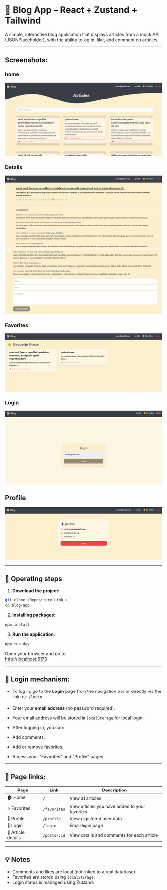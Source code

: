 
# 📝 Blog App – React + Zustand + Tailwind

A simple, interactive blog application that displays articles from a mock API (JSONPlaceholder), with the ability to log in, like, and comment on articles.

---

## Screenshots:

### home
![home](./screenshots/homeScreen.png)

### Detalis
![Detalis](./screenshots/details1.png)
![Comment](./screenshots/comment.png)

### Favorites
![Favorites](./screenshots/favorites.png)

### Login
![Login](./screenshots/login.png)

## Profile
![Profile](./screenshots/profile.png)

----------------------------------------------------------

## 🚀 Operating steps

1. **Download the project:**

```bash
git clone <Repository Link >
cd blog-app
```

2. **Installing packages:**

```bash
npm install
```

3. **Run the application:**

```bash
npm run dev
```

Open your browser and go to:  
[http://localhost:5173](http://localhost:5173)

---------------------------------------------------------------------

## 🔐 Login mechanism:

- To log in, go to the **Login** page from the navigation bar or directly via the link:
👉 `/login`

- Enter your **email address** (no password required).
- Your email address will be stored in `localStorage` for local login.
- After logging in, you can:
- Add comments.
- Add or remove favorites.
- Access your "Favorites" and "Profile" pages.

---------------------------------------------------------------------------------------

## 🔗 Page links:

| Page | Link | Description |
|---|-------------------|-------|
| 🏠 Home | `/` | View all articles |
| ⭐ Favorites | `/favorites` | View articles you have added to your favorites |
| 👤 Profile | `/profile` | View registered user data |
| 🔐 Login | `/login` | Email login page |
| 📄 Article details | `/posts/:id` | View details and comments for each article |

----------------------------------------------------------------------------------------

## 💡 Notes

- Comments and likes are local (not linked to a real database).
- Favorites are stored using `localStorage`.
- Login status is managed using Zustand.